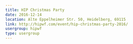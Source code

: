 ```yaml
---
title: HIP Christmas Party
date: 2016-12-14
location: Alte Eppelheimer Str. 50, Heidelberg, 69115
link: http://hipwf.com/event/hip-christmas-party-2016/
usergroup: hipwf
type: usergroup
---
```

